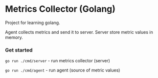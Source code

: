 # Metrics Collector (Golang)

Project for learning golang. 

Agent collects metrics and send it to server. Server store metric values in memory.

### Get started

```go run ./cmd/server``` - run metrics collector (server)

```go run ./cmd/agent``` - run agent (source of metric values)


